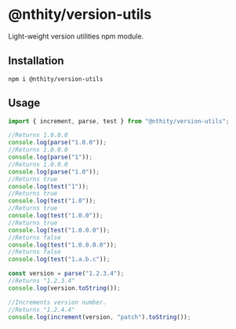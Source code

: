 # @nthity/version-utils

Light-weight version utilities npm module. 

## Installation

```
npm i @nthity/version-utils
```

## Usage

```typescript
import { increment, parse, test } from "@nthity/version-utils";

//Returns 1.0.0.0
console.log(parse("1.0.0"));
//Returns 1.0.0.0
console.log(parse("1"));
//Returns 1.0.0.0
console.log(parse("1.0"));
//Returns true
console.log(test("1"));
//Returns true
console.log(test("1.0"));
//Returns true
console.log(test("1.0.0"));
//Returns true
console.log(test("1.0.0.0"));
//Returns false
console.log(test("1.0.0.0.0"));
//Returns false
console.log(test("1.a.b.c"));

const version = parse("1.2.3.4");
//Returns "1.2.3.4"
console.log(version.toString());

//Increments version number.
//Returns "1.2.4.4"
console.log(increment(version, "patch").toString());
```
